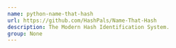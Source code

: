 ```yaml
---
name: python-name-that-hash
url: https://github.com/HashPals/Name-That-Hash
description: The Modern Hash Identification System.
group: None
---
```

